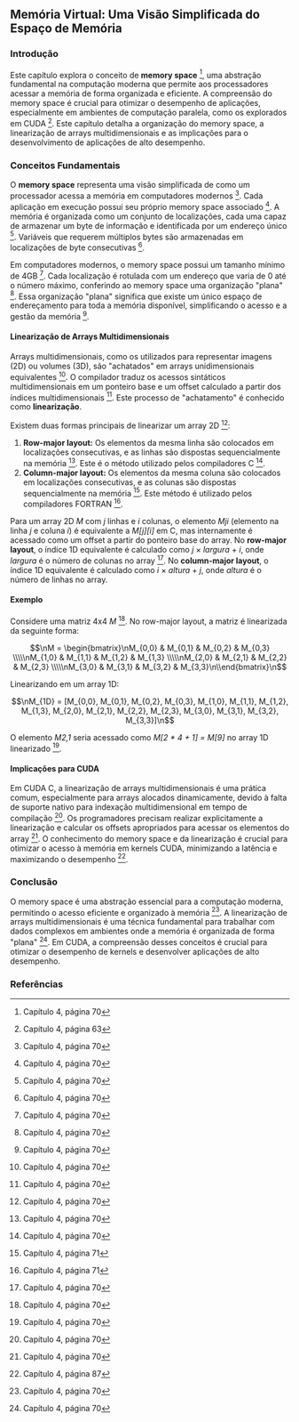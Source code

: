 ## Memória Virtual: Uma Visão Simplificada do Espaço de Memória

### Introdução
Este capítulo explora o conceito de **memory space** [^70], uma abstração fundamental na computação moderna que permite aos processadores acessar a memória de forma organizada e eficiente. A compreensão do memory space é crucial para otimizar o desempenho de aplicações, especialmente em ambientes de computação paralela, como os explorados em CUDA [^63]. Este capítulo detalha a organização do memory space, a linearização de arrays multidimensionais e as implicações para o desenvolvimento de aplicações de alto desempenho.

### Conceitos Fundamentais

O **memory space** representa uma visão simplificada de como um processador acessa a memória em computadores modernos [^70]. Cada aplicação em execução possui seu próprio memory space associado [^70]. A memória é organizada como um conjunto de localizações, cada uma capaz de armazenar um byte de informação e identificada por um endereço único [^70]. Variáveis que requerem múltiplos bytes são armazenadas em localizações de byte consecutivas [^70].

Em computadores modernos, o memory space possui um tamanho mínimo de 4GB [^70]. Cada localização é rotulada com um endereço que varia de 0 até o número máximo, conferindo ao memory space uma organização "plana" [^70]. Essa organização "plana" significa que existe um único espaço de endereçamento para toda a memória disponível, simplificando o acesso e a gestão da memória [^70].

#### Linearização de Arrays Multidimensionais
Arrays multidimensionais, como os utilizados para representar imagens (2D) ou volumes (3D), são "achatados" em arrays unidimensionais equivalentes [^70]. O compilador traduz os acessos sintáticos multidimensionais em um ponteiro base e um offset calculado a partir dos índices multidimensionais [^70]. Este processo de "achatamento" é conhecido como **linearização**.

Existem duas formas principais de linearizar um array 2D [^70]:
1. **Row-major layout:** Os elementos da mesma linha são colocados em localizações consecutivas, e as linhas são dispostas sequencialmente na memória [^70]. Este é o método utilizado pelos compiladores C [^70].
2. **Column-major layout:** Os elementos da mesma coluna são colocados em localizações consecutivas, e as colunas são dispostas sequencialmente na memória [^71]. Este método é utilizado pelos compiladores FORTRAN [^71].

Para um array 2D *M* com *j* linhas e *i* colunas, o elemento *Mji* (elemento na linha *j* e coluna *i*) é equivalente a *M[j][i]* em C, mas internamente é acessado como um offset a partir do ponteiro base do array. No **row-major layout**, o índice 1D equivalente é calculado como *j* × *largura* + *i*, onde *largura* é o número de colunas no array [^70]. No **column-major layout**, o índice 1D equivalente é calculado como *i* × *altura* + *j*, onde *altura* é o número de linhas no array.

#### Exemplo

Considere uma matriz 4x4 *M* [^70]. No row-major layout, a matriz é linearizada da seguinte forma:

$$\nM = \begin{bmatrix}\nM_{0,0} & M_{0,1} & M_{0,2} & M_{0,3} \\\\\nM_{1,0} & M_{1,1} & M_{1,2} & M_{1,3} \\\\\nM_{2,0} & M_{2,1} & M_{2,2} & M_{2,3} \\\\\nM_{3,0} & M_{3,1} & M_{3,2} & M_{3,3}\n\\end{bmatrix}\n$$

Linearizando em um array 1D:

$$\nM_{1D} = [M_{0,0}, M_{0,1}, M_{0,2}, M_{0,3}, M_{1,0}, M_{1,1}, M_{1,2}, M_{1,3}, M_{2,0}, M_{2,1}, M_{2,2}, M_{2,3}, M_{3,0}, M_{3,1}, M_{3,2}, M_{3,3}]\n$$

O elemento *M2,1* seria acessado como *M[2 * 4 + 1] = M[9]* no array 1D linearizado [^70].

#### Implicações para CUDA

Em CUDA C, a linearização de arrays multidimensionais é uma prática comum, especialmente para arrays alocados dinamicamente, devido à falta de suporte nativo para indexação multidimensional em tempo de compilação [^70]. Os programadores precisam realizar explicitamente a linearização e calcular os offsets apropriados para acessar os elementos do array [^70]. O conhecimento do memory space e da linearização é crucial para otimizar o acesso à memória em kernels CUDA, minimizando a latência e maximizando o desempenho [^87].

### Conclusão

O memory space é uma abstração essencial para a computação moderna, permitindo o acesso eficiente e organizado à memória [^70]. A linearização de arrays multidimensionais é uma técnica fundamental para trabalhar com dados complexos em ambientes onde a memória é organizada de forma "plana" [^70]. Em CUDA, a compreensão desses conceitos é crucial para otimizar o desempenho de kernels e desenvolver aplicações de alto desempenho.

### Referências
[^63]: Capítulo 4, página 63
[^70]: Capítulo 4, página 70
[^71]: Capítulo 4, página 71
[^87]: Capítulo 4, página 87
<!-- END -->
